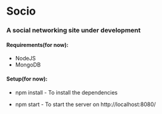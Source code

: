 # Socio
### A social networking site under development

#### Requirements(for now):
* NodeJS
* MongoDB

#### Setup(for now):
* npm install - 
  To install the dependencies
 
* npm start - 
  To start the server on http://localhost:8080/
